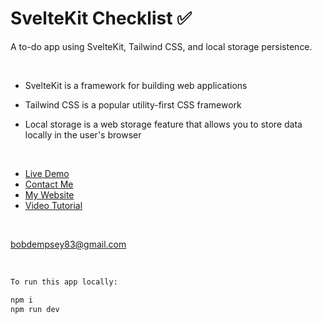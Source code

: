 # SvelteKit Checklist ✅

A to-do app using SvelteKit, Tailwind CSS, and local storage persistence.

<br/>

- SvelteKit is a framework for building web applications

- Tailwind CSS is a popular utility-first CSS framework

- Local storage is a web storage feature that allows you to store data locally in the user's browser

<br/>

- [Live Demo](https://kit.svelte.dev/docs/adapters)
- [Contact Me](https://bobdempsey83.com/contact)
- [My Website](https://bobdempsey83.com)
- [Video Tutorial](https://www.youtube.com/watch?v=3MCpUaboF18&list=WL&index=10&ab_channel=Skillthrive)

<br/>

bobdempsey83@gmail.com

<br/>

```bash
To run this app locally:

npm i
npm run dev
```
